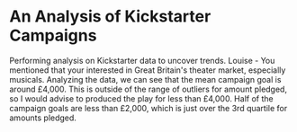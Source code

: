 # An Analysis of Kickstarter Campaigns
Performing analysis on Kickstarter data to uncover trends.
Louise - You mentioned that your interested in Great Britain's theater market, especially musicals.  Analyzing the data, we can see that the mean campaign goal is around £4,000. This is outside of the range of outliers for amount pledged, so I would advise to produced the play for less than £4,000. Half of the campaign goals are less than £2,000, which is just over the 3rd quartile for amounts pledged.
